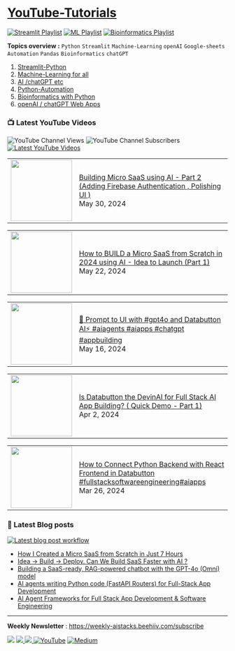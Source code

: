 # [YouTube-Tutorials](https://www.youtube.com/c/Avra_b) 

[![Streamlit Playlist](https://github.com/avrabyt/YouTube-Tutorials/actions/workflows/Streamlit-workflow.yml/badge.svg)](https://github.com/avrabyt/YouTube-Tutorials/actions/workflows/Streamlit-workflow.yml)
[![ML Playlist](https://github.com/avrabyt/YouTube-Tutorials/actions/workflows/ml-automation.yml/badge.svg)](https://github.com/avrabyt/YouTube-Tutorials/actions/workflows/ml-automation.yml)
[![Bioinformatics Playlist](https://github.com/avrabyt/YouTube-Tutorials/actions/workflows/bioinfo-workflow.yml/badge.svg)](https://github.com/avrabyt/YouTube-Tutorials/actions/workflows/bioinfo-workflow.yml)

**Topics overview :**  `Python` `Streamlit` `Machine-Learning` `openAI` `Google-sheets` `Automation` `Pandas` `Bioinformatics` `chatGPT`

1. [Streamlit-Python](https://github.com/avrabyt/YouTube-Tutorials/tree/main/Streamlit-Python)
2. [Machine-Learning for all](https://github.com/avrabyt/YouTube-Tutorials/tree/main/Machine-Learning%20for%20all)
3. [AI /chatGPT etc](https://github.com/avrabyt/YouTube-Tutorials/tree/main/Machine-Learning%20for%20all)
4. [Python-Automation](https://github.com/avrabyt/YouTube-Tutorials/tree/main/Python-Automation)
5. [Bioinformatics with Python](https://github.com/avrabyt/YouTube-Tutorials/tree/main/Bioinformatics%20with%20Python)
6. [openAI / chatGPT Web Apps](https://github.com/avrabyt/Holiday-coding-session/tree/5af12fbdc474b07f70397390e5040096b92814d2)


### 📺 Latest YouTube Videos
![YouTube Channel Views](https://img.shields.io/youtube/channel/views/UCDMP6ATYKNXMvn2ok1gfM7Q?style=plastic)
![YouTube Channel Subscribers](https://img.shields.io/youtube/channel/subscribers/UCDMP6ATYKNXMvn2ok1gfM7Q?style=plastic)
[![Latest YouTube Videos](https://github.com/avrabyt/YouTube-Tutorials/actions/workflows/Youtube-workflow.yml/badge.svg)](https://github.com/avrabyt/YouTube-Tutorials/actions/workflows/Youtube-workflow.yml)


<!-- YOUTUBE:START --><table><tr><td><a href="https://www.youtube.com/watch?v=g-6nihTmeeQ"><img width="140px" src="https://i.ytimg.com/vi/g-6nihTmeeQ/mqdefault.jpg"></a></td>
<td><a href="https://www.youtube.com/watch?v=g-6nihTmeeQ">Building Micro SaaS using AI - Part 2 &lpar;Adding Firebase Authentication , Polishing UI &rpar;</a><br/>May 30, 2024</td></tr></table>
<table><tr><td><a href="https://www.youtube.com/watch?v=HRD-zG-Dwwc"><img width="140px" src="https://i.ytimg.com/vi/HRD-zG-Dwwc/mqdefault.jpg"></a></td>
<td><a href="https://www.youtube.com/watch?v=HRD-zG-Dwwc">How to BUILD a Micro SaaS from Scratch in 2024 using AI - Idea to Launch &lpar;Part 1&rpar;</a><br/>May 22, 2024</td></tr></table>
<table><tr><td><a href="https://www.youtube.com/watch?v=zT3pa6zVyD4"><img width="140px" src="https://i.ytimg.com/vi/zT3pa6zVyD4/mqdefault.jpg"></a></td>
<td><a href="https://www.youtube.com/watch?v=zT3pa6zVyD4">🤯 Prompt to UI with #gpt4o  and Databutton AI⚡️ #aiagents #aiapps  #chatgpt #appbuilding</a><br/>May 16, 2024</td></tr></table>
<table><tr><td><a href="https://www.youtube.com/watch?v=fLALBVuHKL8"><img width="140px" src="https://i.ytimg.com/vi/fLALBVuHKL8/mqdefault.jpg"></a></td>
<td><a href="https://www.youtube.com/watch?v=fLALBVuHKL8">Is Databutton the DevinAI for Full Stack AI App Building? &lpar; Quick Demo - Part 1&rpar;</a><br/>Apr 2, 2024</td></tr></table>
<table><tr><td><a href="https://www.youtube.com/watch?v=gD2rVaAgUEM"><img width="140px" src="https://i.ytimg.com/vi/gD2rVaAgUEM/mqdefault.jpg"></a></td>
<td><a href="https://www.youtube.com/watch?v=gD2rVaAgUEM">How to Connect Python Backend with React Frontend in Databutton #fullstacksoftwareengineering#aiapps</a><br/>Mar 26, 2024</td></tr></table>
<!-- YOUTUBE:END -->



### 📑 Latest Blog posts
[![Latest blog post workflow](https://github.com/avrabyt/YouTube-Tutorials/actions/workflows/blog-post-workflow.yml/badge.svg?branch=main)](https://github.com/avrabyt/YouTube-Tutorials/actions/workflows/blog-post-workflow.yml)

<!-- BLOG-POST-LIST:START -->
- [How I Created a Micro SaaS from Scratch in Just 7 Hours](https://medium.com/@avra42/how-i-created-a-micro-saas-from-scratch-in-just-7-hours-fc0a8e457247?source=rss-bf79cad6afa1------2)
- [Idea → Build → Deploy. Can We Build SaaS Faster with AI ?](https://medium.com/@avra42/idea-build-deploy-can-we-build-saas-faster-with-ai-2cdaf3d36c3c?source=rss-bf79cad6afa1------2)
- [Building a SaaS-ready, RAG-powered chatbot with the GPT-4o &lpar;Omni&rpar; model](https://medium.com/@avra42/building-a-saas-ready-rag-powered-chatbot-with-the-gpt-4o-omni-model-00931fb8a22b?source=rss-bf79cad6afa1------2)
- [AI agents writing Python code &lpar;FastAPI Routers&rpar; for Full-Stack App Development](https://medium.com/databutton/ai-agents-writing-python-code-fastapi-routers-for-full-stack-app-development-76379ee1fc23?source=rss-bf79cad6afa1------2)
- [AI Agent Frameworks for Full Stack App Development &amp; Software Engineering](https://medium.com/databutton/ai-agent-frameworks-for-full-stack-app-development-and-software-engineering-9cad8cd82678?source=rss-bf79cad6afa1------2)
<!-- BLOG-POST-LIST:END -->
-----
**Weekly Newsletter** : https://weekly-aistacks.beehiiv.com/subscribe

<a href="https://www.buymeacoffee.com/AvraCodes" target="_blank"><img src="https://img.shields.io/badge/Buy_Me_A_Coffee-FFDD00?style=for-the-badge&logo=buy-me-a-coffee&logoColor=black" ></a>
<a href='https://ko-fi.com/avrabyt' target='_blank'><img src='https://img.shields.io/badge/Ko--fi-F16061?style=for-the-badge&logo=ko-fi&logoColor=white'> </a>
<a href='https://www.patreon.com/user?u=82100262'><img src='https://img.shields.io/badge/Patreon-F96854?style=for-the-badge&logo=patreon&logoColor=white'> </a>
[![YouTube](https://img.shields.io/badge/YouTube-%23FF0000.svg?style=for-the-badge&logo=YouTube&logoColor=white)](https://www.youtube.com/c/Avra_b)
[![Medium](https://img.shields.io/badge/Medium-12100E?style=for-the-badge&logo=medium&logoColor=white)](https://medium.com/@avra42)
